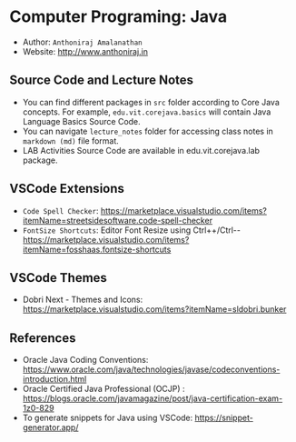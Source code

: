 # Computer Programing: Java
- Author: `Anthoniraj Amalanathan`
- Website: http://www.anthoniraj.in

## Source Code and Lecture Notes 
- You can find different packages in `src` folder according to Core Java concepts. For example, `edu.vit.corejava.basics` will contain Java Language Basics Source Code.
- You can navigate `lecture_notes` folder for accessing class notes in `markdown (md)` file format.
- LAB Activities Source Code are available in edu.vit.corejava.lab package.

## VSCode Extensions
- `Code Spell Checker`:  https://marketplace.visualstudio.com/items?itemName=streetsidesoftware.code-spell-checker
- `FontSize Shortcuts`:  Editor Font Resize using  Ctrl++/Ctrl-- https://marketplace.visualstudio.com/items?itemName=fosshaas.fontsize-shortcuts

## VSCode Themes
- Dobri Next - Themes and Icons: https://marketplace.visualstudio.com/items?itemName=sldobri.bunker

## References
- Oracle Java Coding Conventions: https://www.oracle.com/java/technologies/javase/codeconventions-introduction.html
- Oracle Certified Java Professional (OCJP) : https://blogs.oracle.com/javamagazine/post/java-certification-exam-1z0-829
- To generate snippets for Java using VSCode: https://snippet-generator.app/
